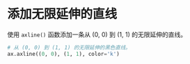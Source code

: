 # 添加无限延伸的直线

使用 `axline()` 函数添加一条从 (0, 0) 到 (1, 1) 的无限延伸的直线。

```python
# 从 (0, 0) 到 (1, 1) 的无限延伸的黑色直线。
ax.axline((0, 0), (1, 1), color='k')
```
